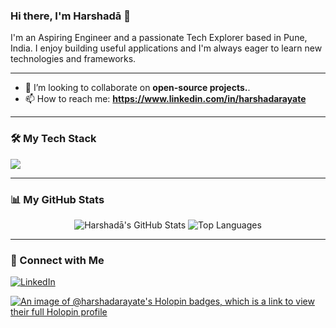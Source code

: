 ### Hi there, I'm Harshadā 👋

I'm an Aspiring Engineer and a passionate Tech Explorer based in Pune, India. I enjoy building useful applications and I'm always eager to learn new technologies and frameworks.

---

- 👯 I’m looking to collaborate on **open-source projects.**.
- 📫 How to reach me: **https://www.linkedin.com/in/harshadarayate**

---

### 🛠️ My Tech Stack

<p align="left">
  <a href="https://skillicons.dev">
    <img src="https://skillicons.dev/icons?i=js,html,css,react,nodejs,mongodb,python,java,git,github,vscode&perline=6" />
  </a>
</p>

---

### 📊 My GitHub Stats

<p align="center">
  <img src="https://github-readme-stats.vercel.app/api?username=harshadarayate&show_icons=true&theme=radical&hide_border=true&count_private=true" alt="Harshadā's GitHub Stats" />
  <img src="https://github-readme-stats.vercel.app/api/top-langs/?username=harshadarayate&layout=compact&theme=radical&hide_border=true" alt="Top Languages" />
</p>

---

### 🤝 Connect with Me

<p align="left">
<a href="https://www.linkedin.com/in/harshadarayate" target="_blank"><img src="https://img.shields.io/badge/LinkedIn-%230077B5.svg?&style=for-the-badge&logo=linkedin&logoColor=white" alt="LinkedIn"></a>
</p>

[![An image of @harshadarayate's Holopin badges, which is a link to view their full Holopin profile](https://holopin.me/harshadarayate)](https://holopin.io/@harshadarayate)
